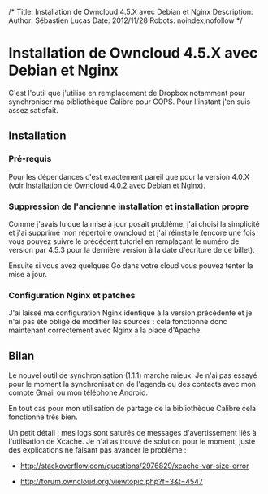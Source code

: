 /*
Title: Installation de Owncloud 4.5.X avec Debian et Nginx
Description: 
Author: Sébastien Lucas
Date: 2012/11/28
Robots: noindex,nofollow
*/
# Installation de Owncloud 4.5.X avec Debian et Nginx

C'est l'outil que j'utilise en remplacement de Dropbox notamment pour synchroniser ma bibliothèque Calibre pour COPS. Pour l'instant j'en suis assez satisfait.

## Installation

### Pré-requis
Pour les dépendances c'est exactement pareil que pour la version 4.0.X (voir [Installation de Owncloud 4.0.2 avec Debian et Nginx](/blog/owncloud-4-install-debian-nginx)).
### Suppression de l'ancienne installation et installation propre

Comme j'avais lu que la mise à jour posait problème, j'ai choisi la simplicité et j'ai supprimé mon répertoire owncloud et j'ai réinstallé (encore une fois vous pouvez suivre le précédent tutoriel en remplaçant le numéro de version par 4.5.3 pour la dernière version à la date d'écriture de ce billet).

Ensuite si vous avez quelques Go dans votre cloud vous pouvez tenter la mise à jour.
### Configuration Nginx et patches

J'ai laissé ma configuration Nginx identique à la version précédente et je n'ai pas été obligé de modifier les sources : cela fonctionne donc maintenant correctement avec Nginx à la place d'Apache.
## Bilan

Le nouvel outil de synchronisation (1.1.1) marche mieux. Je n'ai pas essayé pour le moment la synchronisation de l'agenda ou des contacts avec mon compte Gmail ou mon téléphone Android.

En tout cas pour mon utilisation de partage de la bibliothèque Calibre cela fonctionne très bien.

Un petit détail : mes logs sont saturés de messages d'avertissement liés à l'utilisation de Xcache. Je n'ai as trouvé de solution pour le moment, juste des explications ne faisant pas avancer le problème : 

*	http://stackoverflow.com/questions/2976829/xcache-var-size-error

*	http://forum.owncloud.org/viewtopic.php?f=3&t=4547

